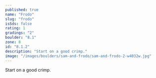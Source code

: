 ```yaml
---
published: true
name: "Frodo"
slug: "frodo"
isSds: false
rating: 1
gradings: "2"
boulder: "8.1"
zone: 8
id: "8.1.2"
description: "Start on a good crimp."
image: "/images/boulders/sam-and-frodo/sam-and-frodo-2-w4032w.jpg"
---
```


Start on a good crimp.
